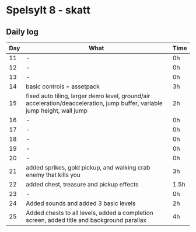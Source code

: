 # Spelsylt 8 - skatt

## Daily log

| Day | What | Time 
| - | - | -
| 11 | - | 0h
| 12 | - | 0h
| 13 | - | 0h
| 14 | basic controls + assetpack | 3h
| 15 | fixed auto tiling, larger demo level, ground/air acceleration/deacceleration, jump buffer, variable jump height, wall jump | 2h
| 16 | - | 0h
| 17 | - | 0h
| 18 | - | 0h
| 19 | - | 0h
| 20 | - | 0h
| 21 | added sprikes, gold pickup, and walking crab enemy that kills you | 3h
| 22 | added chest, treasure and pickup effects | 1.5h
| 23 | - | 0h
| 24 | Added sounds and added 3 basic levels | 2h
| 25 | Added chests to all levels, added a completion screen, added title and background parallax | 4h